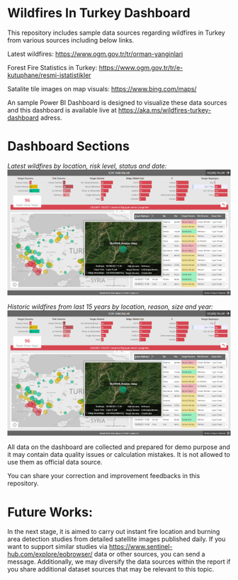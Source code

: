 # Wildfires In Turkey Dashboard
This repository includes sample data sources regarding wildfires in Turkey from various sources including below links. 

Latest wildfires:
https://www.ogm.gov.tr/tr/orman-yanginlari

Forest Fire Statistics in Turkey: 
https://www.ogm.gov.tr/tr/e-kutuphane/resmi-istatistikler

Satalite tile images on map visuals:
https://www.bing.com/maps/

An sample Power BI Dashboard is designed to visualize these data sources and this dashboard is available live at https://aka.ms/wildfires-turkey-dashboard adress.

# Dashboard Sections
_Latest wildfires by location, risk level, status and date:_
![](https://github.com/mustafaasiroglu/wildfires-turkey/blob/main/dashboard2.png)

_Historic wildfires from last 15 years by location, reason, size and year:_
![](https://github.com/mustafaasiroglu/wildfires-turkey/blob/main/dashboard2.png)

All data on the dashboard are collected and prepared for demo purpose and it may contain data quality issues or calculation mistakes. It is not allowed to use them as official data source.

You can share your correction and improvement feedbacks in this repository.

# Future Works:
In the next stage, it is aimed to carry out instant fire location and burning area detection studies from detailed satellite images published daily. If you want to support similar studies via https://www.sentinel-hub.com/explore/eobrowser/ data or other sources, you can send a message. Additionally, we may diversify the data sources within the report if you share additional dataset sources that may be relevant to this topic.

